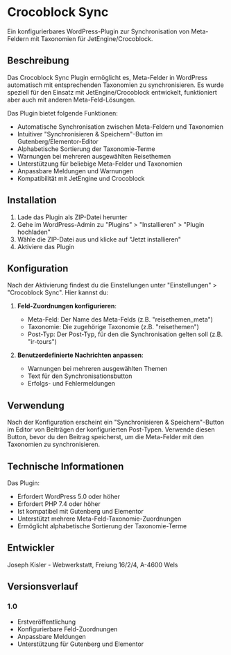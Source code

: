 # Crocoblock Sync

Ein konfigurierbares WordPress-Plugin zur Synchronisation von Meta-Feldern mit Taxonomien für JetEngine/Crocoblock.

## Beschreibung

Das Crocoblock Sync Plugin ermöglicht es, Meta-Felder in WordPress automatisch mit entsprechenden Taxonomien zu synchronisieren. Es wurde speziell für den Einsatz mit JetEngine/Crocoblock entwickelt, funktioniert aber auch mit anderen Meta-Feld-Lösungen.

Das Plugin bietet folgende Funktionen:

- Automatische Synchronisation zwischen Meta-Feldern und Taxonomien
- Intuitiver "Synchronisieren & Speichern"-Button im Gutenberg/Elementor-Editor
- Alphabetische Sortierung der Taxonomie-Terme
- Warnungen bei mehreren ausgewählten Reisethemen
- Unterstützung für beliebige Meta-Felder und Taxonomien
- Anpassbare Meldungen und Warnungen
- Kompatibilität mit JetEngine und Crocoblock

## Installation

1. Lade das Plugin als ZIP-Datei herunter
2. Gehe im WordPress-Admin zu "Plugins" > "Installieren" > "Plugin hochladen"
3. Wähle die ZIP-Datei aus und klicke auf "Jetzt installieren"
4. Aktiviere das Plugin

## Konfiguration

Nach der Aktivierung findest du die Einstellungen unter "Einstellungen" > "Crocoblock Sync". Hier kannst du:

1. **Feld-Zuordnungen konfigurieren**:
   - Meta-Feld: Der Name des Meta-Felds (z.B. "reisethemen_meta")
   - Taxonomie: Die zugehörige Taxonomie (z.B. "reisethemen")
   - Post-Typ: Der Post-Typ, für den die Synchronisation gelten soll (z.B. "ir-tours")

2. **Benutzerdefinierte Nachrichten anpassen**:
   - Warnungen bei mehreren ausgewählten Themen
   - Text für den Synchronisationsbutton
   - Erfolgs- und Fehlermeldungen

## Verwendung

Nach der Konfiguration erscheint ein "Synchronisieren & Speichern"-Button im Editor von Beiträgen der konfigurierten Post-Typen. Verwende diesen Button, bevor du den Beitrag speicherst, um die Meta-Felder mit den Taxonomien zu synchronisieren.

## Technische Informationen

Das Plugin:

- Erfordert WordPress 5.0 oder höher
- Erfordert PHP 7.4 oder höher
- Ist kompatibel mit Gutenberg und Elementor
- Unterstützt mehrere Meta-Feld-Taxonomie-Zuordnungen
- Ermöglicht alphabetische Sortierung der Taxonomie-Terme

## Entwickler

Joseph Kisler - Webwerkstatt, Freiung 16/2/4, A-4600 Wels

## Versionsverlauf

### 1.0
- Erstveröffentlichung
- Konfigurierbare Feld-Zuordnungen
- Anpassbare Meldungen
- Unterstützung für Gutenberg und Elementor
